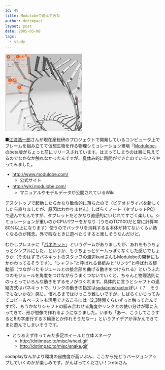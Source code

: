```yaml
---
id: 49
title: Modulobeで遊んでみた
author: dotimpact
layout: post
date: 2005-05-08
tags:
  - study
---
```

<img class="img_R" src='/hexo/images/wp-content/uploads/2008/02/modulobe.jpg' alt='modulobe.jpg' />

■[江渡浩一郎][1]さんが現在産総研のプロジェクトで開発しているコンピュータ上でフレームを組み立てて仮想生物を作る物理シミュレーション環境「[Modulobe][2]」のbeta版がちょっと前にリリースされています。はまってしまうのは目に見えてるのでなかなか触れなかったんですが、夏休み的に時間ができたのでいろいろやってみました。

  * <http://www.modulobe.com/> 
      * 公式サイト
  * <http://wiki.modulobe.com/>　 
      * マニュアルやモデルデータが公開されているWiki

デスクトップで起動したらかなり致命的に落ちたので（ビデオドライバを新しくしたら直りましたが、原因はわかりません）しばらくノート（タブレットPC）で遊んでたんですが、タブレットだとかなり直感的にいじれてすごく楽しい。シミュレーションが重いのかCPUパワーをかなり（うちのTC1100だと常に計算率80%以上になります）使うのでバッテリを消耗する＆本体が持てないくらい熱くなるのが残念。外で暇なときに遊べたりすると楽しそうなんだけど。

むかしプレステに「[パネキット][3]」というゲームがありましたが、あれをもうちょっとシンプルにした、というか、もうちょっとゲームっぽくなくした感じでしょうか（そのはずでパネキットのスタッフの渡辺kuniさんもModulobeの開発にもかかわってるそうです）。“シャフト”と呼ばれる骨組みと“リンク”と呼ばれる駆動部（つながったモジュールとの接合部を曲げる動きをつけられる）というふたつのモジュールを角度をつけながらうまくつないでいくと、ちゃんと物理法則にのっとっていろんな動きをするモノがつくれます。具体的に言うとシャフトの連結方式はパネキットで、リンクの動きの指定は[sodaconstractor][4]ぽい（？　そうでもないかな）感じ。慣れるまではけっこう難しいですが、しばらくいじってみてコピー＆ペーストも活用できるころには（2,3時間くらいずっと触ってたんですが）、もうかなりシャフトの組み合わせる角度やリンクとの使い分けが頭に入ってきて、形が想像で作れるようになりました。いまも「あー、こうしてこうすると8の字走行する３輪車とか作れそうだなー」というアイデアが浮かんできてまた遊んでしまいそうです。

  * とりあえず作ってみた多足ホイールと立体スネーク 
      * <http://dotimpac.to/misc/wheel.gif>
      * <http://dotimpac.to/misc/snake.gif>

sodaplayなんかより環境の自由度が高いぶん、ここから先どうバージョンアップしていくのかが楽しみです。がんばってください！＞etoさん

 [1]: http://eto.com/
 [2]: http://www.modulobe.com/
 [3]: http://www.playstation.jp/products/title/scps10096.html
 [4]: http://www.sodaplay.com/constructor/
